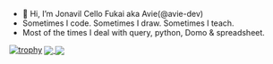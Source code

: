 - 👋 Hi, I’m Jonavil Cello Fukai aka Avie(@avie-dev) 
- Sometimes I code. Sometimes I draw. Sometimes I teach.
- Most of the times I deal with query, python, Domo & spreadsheet.
<!---
avie-dev/avie-dev is a ✨ special ✨ repository because its `README.md` (this file) appears on your GitHub profile.
You can click the Preview link to take a look at your changes.
--->
[![trophy](https://github-profile-trophy.vercel.app/?username=avie-dev&theme=onedark)](https://github.com/avie-dev/avie-dev)
<a href="https://github.com/avie-dev/avie-dev">
  <img align="center" src="https://github-readme-stats.vercel.app/api?username=avie-dev&show_icons=true&theme=radical" />
</a>
<a href="https://github.com/avie-dev/avie-dev">
  <img align="center" src="https://github-readme-stats.vercel.app/api/top-langs/?username=avie-dev&layout=compact&theme=radical" />
</a>

